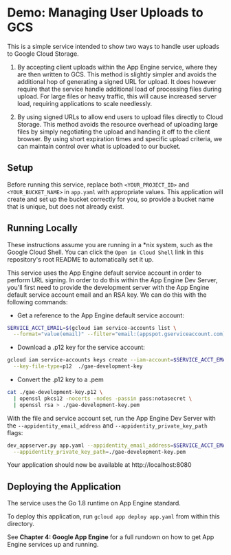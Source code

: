 # Demo: Managing User Uploads to GCS

This is a simple service intended to show two ways to handle user uploads to Google Cloud Storage.

1. By accepting client uploads within the App Engine service, where they are then written to GCS.
   This method is slightly simpler and avoids the additional hop of generating a signed URL for upload.
   It does however require that the service handle additional load of processing files during upload.
   For large files or heavy traffic, this will cause increased server load, requiring 
   applications to scale needlessly.

2. By using signed URLs to allow end users to upload files directly to Cloud Storage. This method avoids
   the resource overhead of uploading large files by simply negotiating the upload and handing it off
   to the client browser. By using short expiration times and specific upload criteria, we can maintain
   control over what is uploaded to our bucket.

## Setup

Before running this service, replace both `<YOUR_PROJECT_ID>` and `<YOUR_BUCKET_NAME>` in `app.yaml`
with appropriate values. This application will create and set up the bucket correctly for you, so 
provide a bucket name that is unique, but does not already exist.


## Running Locally

These instructions assume you are running in a *nix system, such as the Google Cloud Shell. You can click the
`Open in Cloud Shell` link in this repository's root README to automatically set it up.

This service uses the App Engine default service account in order to perform URL signing. In order to do this
within the App Engine Dev Server, you'll first need to provide the development server with the App Engine
default service account email and an RSA key. We can do this with the following commands:

- Get a reference to the App Engine default service account:
```bash
SERVICE_ACCT_EMAIL=$(gcloud iam service-accounts list \
  --format="value(email)" --filter="email:(appspot.gserviceaccount.com)")
```
- Download a .p12 key for the service account:
```bash
gcloud iam service-accounts keys create --iam-account=$SERVICE_ACCT_EMAIL \
  --key-file-type=p12  ./gae-development-key
```
- Convert the .p12 key to a .pem
```bash
cat ./gae-development-key.p12 \
  | openssl pkcs12 -nocerts -nodes -passin pass:notasecret \
  | openssl rsa > ./gae-development-key.pem 
```

With the file and service account set, run the App Engine Dev Server with the 
`--appidentity_email_address` and `--appidentity_private_key_path` flags:

```bash
dev_appserver.py app.yaml --appidentity_email_address=$SERVICE_ACCT_EMAIL \
  --appidentity_private_key_path=./gae-development-key.pem 
```

Your application should now be available at http://localhost:8080

## Deploying the Application

The service uses the Go 1.8 runtime on App Engine standard.

To deploy this application, run `gcloud app deploy app.yaml` from within this directory.

See __Chapter 4: Google App Engine__ for a full rundown on how to get App Engine services up and running.
